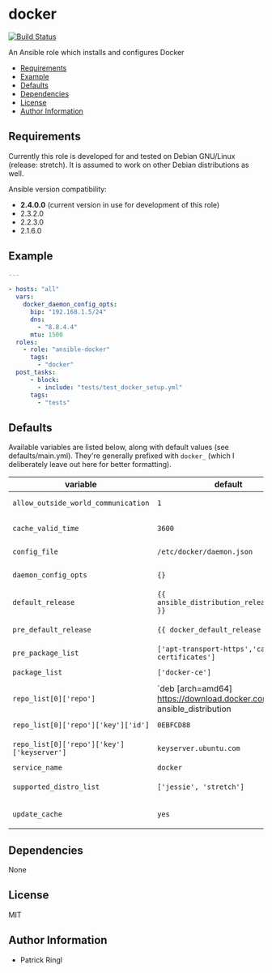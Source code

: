 # docker

[![Build Status](https://travis-ci.org/pari-/ansible-docker.svg?branch=master)](https://travis-ci.org/pari-/ansible-docker)

An Ansible role which installs and configures Docker

<!-- toc -->

- [Requirements](#requirements)
- [Example](#example)
- [Defaults](#defaults)
- [Dependencies](#dependencies)
- [License](#license)
- [Author Information](#author-information)

<!-- tocstop -->

## Requirements

Currently this role is developed for and tested on Debian GNU/Linux (release: stretch). It is assumed to work on other Debian distributions as well.

Ansible version compatibility:

- __2.4.0.0__ (current version in use for development of this role)
- 2.3.2.0
- 2.2.3.0
- 2.1.6.0

## Example

```yaml
---

- hosts: "all"
  vars:
    docker_daemon_config_opts:
      bip: "192.168.1.5/24"
      dns:
        - "8.8.4.4"
      mtu: 1500
  roles:
    - role: "ansible-docker"
      tags:
        - "docker"
  post_tasks:
      - block:
        - include: "tests/test_docker_setup.yml"
      tags:
        - "tests"
```

## Defaults

Available variables are listed below, along with default values (see defaults/main.yml). They're generally prefixed with `docker_` (which I deliberately leave out here for better formatting).

variable | default | notes
-------- | ------- | -----
`allow_outside_world_communication` | `1` | `Allow communicating to the outside world``
`cache_valid_time` | `3600` | `Update the apt cache if its older than the set value (in seconds)`
`config_file` | `/etc/docker/daemon.json` | `Absolute path to docker's configuration file`
`daemon_config_opts` | `{}` | `Configuration hash that accepts docker daemon configuration optons`
`default_release` | `{{ ansible_distribution_release\|lower }}` | `The default release to install packages from`
`pre_default_release` | `{{ docker_default_release }}` | `The default release to install packages (pre_package_list) from`
`pre_package_list` | `['apt-transport-https','ca-certificates']` | `The list of prerequisite packages to be installed`
`package_list` | `['docker-ce']` | `The list of packages to be installed`
`repo_list[0]['repo']` | `deb [arch=amd64] https://download.docker.com/linux/{{ ansible_distribution|lower }} {{ ansible_distribution_release }} stable` | `Source string for the repositories`
`repo_list[0]['repo']['key']['id']` | `0EBFCD88` | `Identifier of (the repository) key`
`repo_list[0]['repo']['key']['keyserver']` | `keyserver.ubuntu.com` | `Keyserver to retrieve the key (for the repository) from`
`service_name` | `docker` | `Name of the service`
`supported_distro_list` | `['jessie', 'stretch']` | `A list of distribution releases this role supports`
`update_cache` | `yes` | `Run the equivalent of apt-get update before the operation`

## Dependencies

None

## License

MIT

## Author Information

* Patrick Ringl
